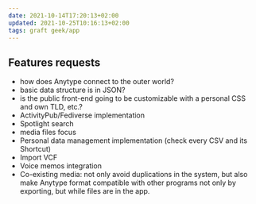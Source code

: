 ```yaml
---
date: 2021-10-14T17:20:13+02:00
updated: 2021-10-25T10:16:13+02:00
tags: graft geek/app
---
```

## Features requests
- how does Anytype connect to the outer world?
- basic data structure is in JSON?
- is the public front-end going to be customizable with a personal CSS and own TLD, etc.?
- ActivityPub/Fediverse implementation
- Spotlight search
- media files focus
- Personal data management implementation (check every CSV and its Shortcut)
- Import VCF
- Voice memos integration
- Co-existing media: not only avoid duplications in the system, but also make Anytype format compatible with other programs not only by exporting, but while files are in the app.